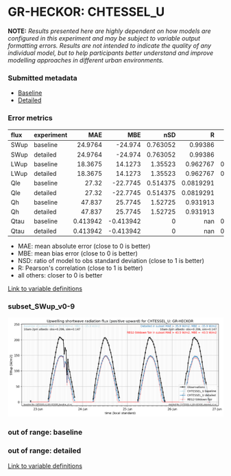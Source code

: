 # GR-HECKOR: CHTESSEL_U

**NOTE:** *Results presented here are highly dependent on how models are configured in this experiment and may be subject to variable output formatting errors. Results are not intended to indicate the quality of any individual model, but to help participants better understand and improve modelling approaches in different urban environments.*

### Submitted metadata

- [Baseline](CHTESSEL_U_GR-HECKOR_baseline_attrs.md)
- [Detailed](CHTESSEL_U_GR-HECKOR_detailed_attrs.md)

### Error metrics

| flux   | experiment   |       MAE |        MBE |      nSD |           R |      5th |      95th |      RMSE |      cRMSE |      AMBE |    1-nSD |          1-R |   nSkewness |   nKurtosis |   Overlap |
|:-------|:-------------|----------:|-----------:|---------:|------------:|---------:|----------:|----------:|-----------:|----------:|---------:|-------------:|------------:|------------:|----------:|
| SWup   | baseline     | 24.9764   | -24.974    | 0.763052 |   0.99386   | 2.9352   |  48.3266  | 29.5024   |   0.255958 | 24.974    | 0.236949 |   0.00613998 |   0.187052  |   0.0378789 |  0.10669  |
| SWup   | detailed     | 24.9764   | -24.974    | 0.763052 |   0.99386   | 2.9352   |  48.3266  | 29.5024   |   0.255958 | 24.974    | 0.236949 |   0.00613998 |   0.187052  |   0.0378789 |  0.10669  |
| LWup   | baseline     | 18.3675   |  14.1273   | 1.35523  |   0.962767  | 0.197998 |  49.624   | 25.1438   |   0.476559 | 14.1273   | 0.355227 |   0.0372334  |   0.61819   |   0.389622  |  0.115604 |
| LWup   | detailed     | 18.3675   |  14.1273   | 1.35523  |   0.962767  | 0.197998 |  49.624   | 25.1438   |   0.476559 | 14.1273   | 0.355227 |   0.0372334  |   0.61819   |   0.389622  |  0.115604 |
| Qle    | baseline     | 27.32     | -22.7745   | 0.514375 |   0.0819291 | 3.31856  |  83.0141  | 44.7151   |   1.08641  | 22.7745   | 0.485625 |   0.918071   |   4.74486   |  17.75      |  0.758419 |
| Qle    | detailed     | 27.32     | -22.7745   | 0.514375 |   0.0819291 | 3.31856  |  83.0141  | 44.7151   |   1.08641  | 22.7745   | 0.485625 |   0.918071   |   4.74486   |  17.75      |  0.758419 |
| Qh     | baseline     | 47.837    |  25.7745   | 1.52725  |   0.931913  | 3.41978  | 168.414   | 78.1694   |   0.697112 | 25.7745   | 0.527253 |   0.0680867  |   0.0494886 |   0.215623  |  0.340457 |
| Qh     | detailed     | 47.837    |  25.7745   | 1.52725  |   0.931913  | 3.41978  | 168.414   | 78.1694   |   0.697112 | 25.7745   | 0.527253 |   0.0680867  |   0.0494886 |   0.215623  |  0.340457 |
| Qtau   | baseline     |  0.413942 |  -0.413942 | 0        | nan         | 0.021504 |   1.21552 |  0.595082 | nan        |  0.413942 | 1        | nan          |   1         |   1         |  0.974891 |
| Qtau   | detailed     |  0.413942 |  -0.413942 | 0        | nan         | 0.021504 |   1.21552 |  0.595082 | nan        |  0.413942 | 1        | nan          |   1         |   1         |  0.974891 |

 - MAE: mean absolute error (close to 0 is better)
 - MBE: mean bias error (close to 0 is better)
 - NSD: ratio of model to obs standard deviation (close to 1 is better)
 - R: Pearson's correlation (close to 1 is better)
 - all others: closer to 0 is better

[Link to variable definitions](../modelattrs/variable_definitions.md)

### <a name="subset_swup_v0-9"></a>subset_SWup_v0-9
[![CHTESSEL_U_GR-HECKOR_subset_SWup_v0-9.png](CHTESSEL_U_GR-HECKOR_subset_SWup_v0-9.png)](CHTESSEL_U_GR-HECKOR_subset_SWup_v0-9.png)

### out of range: baseline


### out of range: detailed



[Link to variable definitions](../modelattrs/variable_definitions.md)

